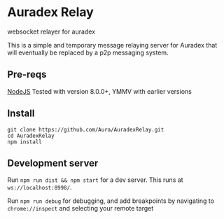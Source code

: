 # Auradex Relay
websocket relayer for auradex

This is a simple and temporary message relaying server for Auradex that will eventually be replaced by a p2p messaging system.

## Pre-reqs
[NodeJS](https://nodejs.org/en/)
Tested with version 8.0.0+, YMMV with earlier versions

## Install
```
git clone https://github.com/Aura/AuradexRelay.git
cd AuradexRelay
npm install
```

## Development server

Run `npm run dist && npm start` for a dev server. This runs at `ws://localhost:8998/`.

Run `npm run debug` for debugging, and add breakpoints by navigating to `chrome://inspect` and selecting your remote target
